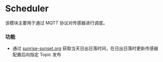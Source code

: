 # Scheduler

该模块主要用于通过 MQTT 协议对传感器进行调度。

### 功能
 - 通过 [sunrise-sunset.org](https://sunrise-sunset.org) 获取当天日出日落时间，在日出日落时更新传感器配置后向指定 Topic 发布
